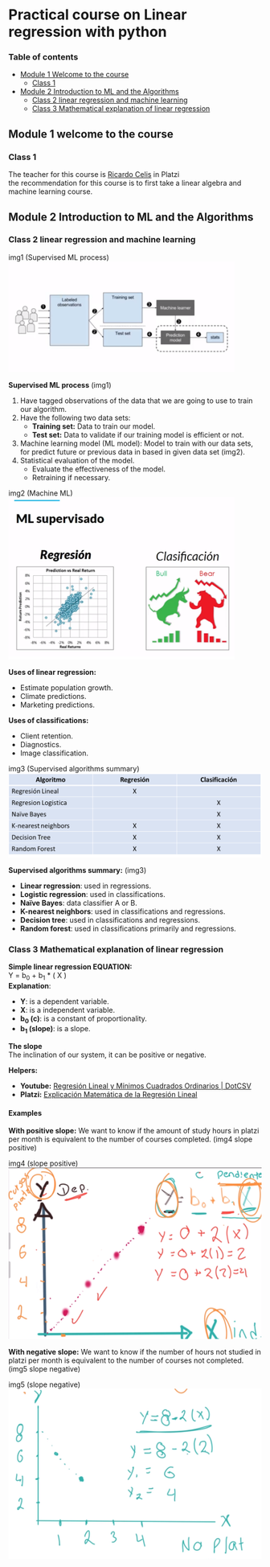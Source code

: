 # Practical course on Linear regression with python
### Table of contents
- [Module 1 Welcome to the course](#module-1-welcome-to-the-course)
  - [Class 1](#class-1)
- [Module 2 Introduction to ML and the Algorithms](#module-2-introduction-to-ml-and-the-algorithms)
  - [Class 2 linear regression and machine learning](#class-2-linear-regression-and-machine-learning)
  - [Class 3 Mathematical explanation of linear regression](#class-3-mathematical-explanation-of-linear-regression)

## Module 1 welcome to the course
### Class 1
The teacher for this course is [Ricardo Celis](https://www.linkedin.com/in/ricardo-celis-809aa76b/?originalSubdomain=co) in Platzi  
the recommendation for this course is to first take a linear algebra and machine learning course.

## Module 2 Introduction to ML and the Algorithms
### Class 2 linear regression and machine learning
img1 (Supervised ML process)  
<img width="450px" src="https://github.com/Segaretsu/Datacademy-platzi/blob/main/assets/images/Superviced_ML_process.png?raw=true" >

**Supervised ML process**  (img1)
1. Have tagged observations of the data that we are going to use to train our algorithm.
2. Have the following two data sets: 
    - **Training set:** Data to train our model. 
    - **Test set:** Data to validate if our training model is efficient or not.
3. Machine learning model (ML model): Model to train with our data sets, for predict future or previous data in based in given data set (img2).
4. Statistical evaluation of the model.
    - Evaluate the effectiveness of the model.
    - Retraining if necessary.

img2 (Machine ML)  
<img width="450px" src="https://github.com/Segaretsu/Datacademy-platzi/blob/main/assets/images/Supervised_ML_example.png?raw=true" >

**Uses of linear regression:**
- Estimate population growth.
- Climate predictions.
- Marketing predictions.

**Uses of classifications:**
- Client retention.
- Diagnostics.
- Image classification.

img3 (Supervised algorithms summary)
<img with="600px" src="https://github.com/Segaretsu/Datacademy-platzi/blob/main/assets/images/supervised_algorithms_summary.png?raw=true" >

**Supervised algorithms summary:** (img3)
- **Linear regression**: used in regressions.
- **Logistic regression**: used in classifications.
- **Naïve Bayes**: data classifier A or B.
- **K-nearest neighbors**: used in classifications and regressions.
- **Decision tree**: used in classifications and regressions.
- **Random forest**: used in classifications primarily and regressions.

### Class 3 Mathematical explanation of linear regression
**Simple linear regression EQUATION:**  
Y = b<sub>0</sub> + b<sub>1</sub> * ( X )  
**Explanation**:
- **Y**: is a dependent variable.
- **X**: is a independent variable.
- **b<sub>0</sub> (c)**: is a constant of proportionality.
- **b<sub>1</sub> (slope)**: is a slope.

**The slope**  
The inclination of our system, it can be positive or negative.  

**Helpers:**
- **Youtube:** [Regresión Lineal y Mínimos Cuadrados Ordinarios | DotCSV](https://www.youtube.com/watch?v=k964_uNn3l0)
- **Platzi:** [Explicación Matemática de la Regresión Lineal](https://platzi.com/clases/1766-regresion-python/25391-explicacion-matematica-de-la-regresion-lineal/)  

#### Examples
**With positive slope:** We want to know if the amount of study hours in platzi per month is equivalent to the number of courses completed. (img4 slope positive)  

img4 (slope positive)  
<img with="150px" src="https://github.com/Segaretsu/Datacademy-platzi/blob/main/assets/images/linear_regression_example_1.png?raw=true" >

**With negative slope:** We want to know if the number of hours not studied in platzi per month is equivalent to the number of courses not completed. (img5 slope negative)  

img5 (slope negative)  
<img with="250px" src="https://github.com/Segaretsu/Datacademy-platzi/blob/main/assets/images/linear_regression_example_2.png?raw=true" >  

